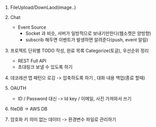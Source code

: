 1. FileUpload/DownLaod(image..)
2. Chat
   - Event Source
     - Socket 과 비슷, 서버가 일방적으로 보내기만한다(웹소켓은 양방향)
     - subscrib 해두면 이벤트가 발생하면 알려준다(push, event 알림)
3. 프로젝트 단위별 TODO 작성, 완료 목록 Categorize(토글), 우선순위 정리
   - REST Full API
   - 초대링크 보낼 수 있도록 하기
4. 데코레션 앱 패턴으 로깅 -> 압축하도록 하기 , 대화 내용 백업(종료 할때)

5. OAUTH
   - ID / Password 대신 -> Id key / 이메일, 사진 가져와서 쓰기

6. fileDB -> AWS DB
7. 암호화 키 의미 없는 데이터 -> 환경변수 파일로 관리하기